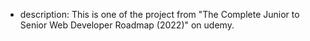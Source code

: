 - description:
This is one of the project from "The Complete Junior to Senior Web Developer Roadmap (2022)" on udemy.

